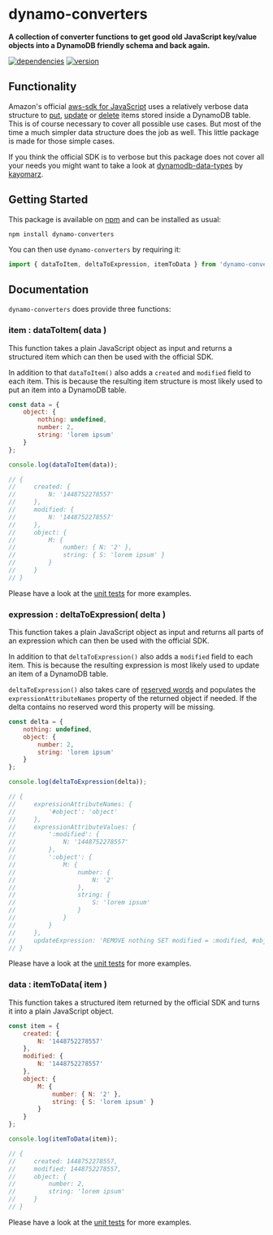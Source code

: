 # dynamo-converters

**A collection of converter functions to get good old JavaScript key/value objects into a DynamoDB friendly schema and back again.**

[![dependencies](https://img.shields.io/david/chrisguttandin/dynamo-converters.svg?style=flat-square)](https://github.com/chrisguttandin/dynamo-converters/network/dependencies)
[![version](https://img.shields.io/npm/v/dynamo-converters.svg?style=flat-square)](https://www.npmjs.com/package/dynamo-converters)

## Functionality

Amazon's official
[aws-sdk for JavaScript](https://aws.amazon.com/de/documentation/sdk-for-javascript) uses a
relatively verbose data structure to
[put](http://docs.aws.amazon.com/AWSJavaScriptSDK/latest/AWS/DynamoDB.html#putItem-property), [update](http://docs.aws.amazon.com/AWSJavaScriptSDK/latest/AWS/DynamoDB.html#updateItem-property)
or
[delete](http://docs.aws.amazon.com/AWSJavaScriptSDK/latest/AWS/DynamoDB.html#deleteItem-property)
items stored inside a DynamoDB table. This is of course necessary to cover all possible use cases.
But most of the time a much simpler data structure does the job as well. This little package is made
for those simple cases.

If you think the official SDK is to verbose but this package does not cover all your needs you might
want to take a look at [dynamodb-data-types](https://github.com/kayomarz/dynamodb-data-types) by
[kayomarz](https://github.com/kayomarz).

## Getting Started

This package is available on [npm](https://www.npmjs.org/package/dynamo-converters) and can be
installed as usual:

```shell
npm install dynamo-converters
```

You can then use `dynamo-converters` by requiring it:

```js
import { dataToItem, deltaToExpression, itemToData } from 'dynamo-converters';
```

## Documentation

`dynamo-converters` does provide three functions:

### item : dataToItem( data )

This function takes a plain JavaScript object as input and returns a structured item which can then
be used with the official SDK.

In addition to that `dataToItem()` also adds a `created` and `modified` field to each item. This is
because the resulting item structure is most likely used to put an item into a DynamoDB table.

```js
const data = {
    object: {
        nothing: undefined,
        number: 2,
        string: 'lorem ipsum'
    }
};

console.log(dataToItem(data));

// {
//     created: {
//         N: '1448752278557'
//     },
//     modified: {
//         N: '1448752278557'
//     },
//     object: {
//         M: {
//             number: { N: '2' },
//             string: { S: 'lorem ipsum' }
//         }
//     }
// }
```

Please have a look at the
[unit tests](https://github.com/chrisguttandin/dynamo-converters/blob/master/test/unit.js#L8) for
more examples.

### expression : deltaToExpression( delta )

This function takes a plain JavaScript object as input and returns all parts of an expression which
can then be used with the official SDK.

In addition to that `deltaToExpression()` also adds a `modified` field to each item. This is
because the resulting expression is most likely used to update an item of a DynamoDB table.

`deltaToExpression()` also takes care of
[reserved words](http://docs.aws.amazon.com/amazondynamodb/latest/developerguide/ReservedWords.html)
and populates the `expressionAttributeNames` property of the returned object if needed. If the delta
contains no reserved word this property will be missing.

```js
const delta = {
    nothing: undefined,
    object: {
        number: 2,
        string: 'lorem ipsum'
    }
};

console.log(deltaToExpression(delta));

// {
//     expressionAttributeNames: {
//         '#object': 'object'
//     },
//     expressionAttributeValues: {
//         ':modified': {
//             N: '1448752278557'
//         },
//         ':object': {
//             M: {
//                 number: {
//                     N: '2'
//                 },
//                 string: {
//                     S: 'lorem ipsum'
//                 }
//             }
//         }
//     },
//     updateExpression: 'REMOVE nothing SET modified = :modified, #object = :object'
// }
```

Please have a look at the
[unit tests](https://github.com/chrisguttandin/dynamo-converters/blob/master/test/unit.js#L70) for
more examples.

### data : itemToData( item )

This function takes a structured item returned by the official SDK and turns it into a plain
JavaScript object.

```js
const item = {
    created: {
        N: '1448752278557'
    },
    modified: {
        N: '1448752278557'
    },
    object: {
        M: {
            number: { N: '2' },
            string: { S: 'lorem ipsum' }
        }
    }
};

console.log(itemToData(item));

// {
//     created: 1448752278557,
//     modified: 1448752278557,
//     object: {
//         number: 2,
//         string: 'lorem ipsum'
//     }
// }
```

Please have a look at the [unit tests](https://github.com/chrisguttandin/dynamo-converters/blob/master/test/unit/module.js) for more examples.
